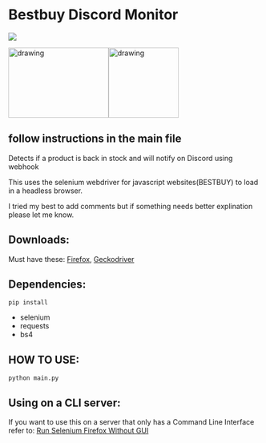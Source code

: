 # Bestbuy Discord Monitor
![](https://img.shields.io/badge/stage-Pre--Alpha-orange)

<img src="https://upload.wikimedia.org/wikipedia/commons/thumb/f/f5/Best_Buy_Logo.svg/800px-Best_Buy_Logo.svg.png" alt="drawing" width="200" height="140"/><img src="https://i.imgur.com/ZOKp8LHg.png" alt="drawing" width="140" height="140"/>

## follow instructions in the main file
Detects if a product is back in stock and will notify on Discord using webhook

This uses the selenium webdriver for javascript websites(BESTBUY) to load in a headless browser.

I tried my best to add comments but if something needs better explination please let me know.

## Downloads:
Must have these:
[Firefox](https://www.mozilla.org/en-US/exp/firefox/new/),
[Geckodriver](https://github.com/mozilla/geckodriver/releases)
## Dependencies:
`pip install`
- selenium
- requests
- bs4

## HOW TO USE:
  `python main.py`

## Using on a CLI server:
If you want to use this on a server that only has a Command Line Interface refer to:
[Run Selenium Firefox Without GUI](https://stackoverflow.com/questions/10399557/is-it-possible-to-run-selenium-firefox-web-driver-without-a-gui)
